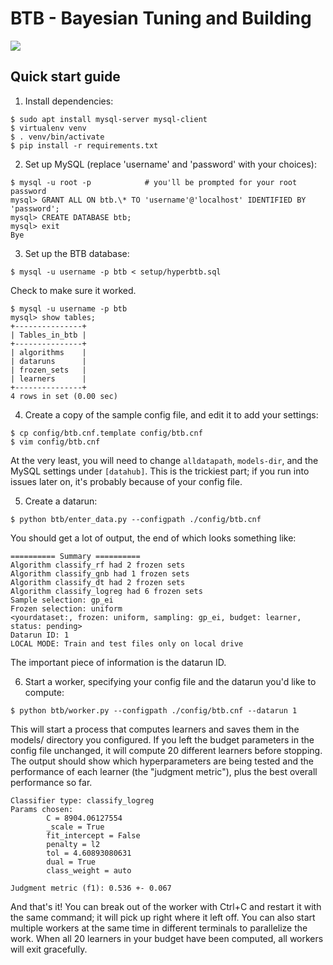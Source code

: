 BTB - Bayesian Tuning and Building
====

[![](https://img.shields.io/badge/docs-latest-blue.svg)](https://hdi-project.github.io/BTB/)

## Quick start guide

1. Install dependencies:
```
$ sudo apt install mysql-server mysql-client
$ virtualenv venv
$ . venv/bin/activate
$ pip install -r requirements.txt
```

2. Set up MySQL (replace 'username' and 'password' with your choices):
```
$ mysql -u root -p            # you'll be prompted for your root password
mysql> GRANT ALL ON btb.\* TO 'username'@'localhost' IDENTIFIED BY 'password';
mysql> CREATE DATABASE btb;
mysql> exit
Bye
```

3. Set up the BTB database:
```
$ mysql -u username -p btb < setup/hyperbtb.sql
```
Check to make sure it worked.
```
$ mysql -u username -p btb
mysql> show tables;
+---------------+
| Tables_in_btb |
+---------------+
| algorithms    |
| dataruns      |
| frozen_sets   |
| learners      |
+---------------+
4 rows in set (0.00 sec)
``` 

4. Create a copy of the sample config file, and edit it to add your settings:
```
$ cp config/btb.cnf.template config/btb.cnf
$ vim config/btb.cnf
```
At the very least, you will need to change `alldatapath`, `models-dir`, and the
MySQL settings under `[datahub]`. This is the trickiest part; if you run into
issues later on, it's probably because of your config file. 

5. Create a datarun:
```
$ python btb/enter_data.py --configpath ./config/btb.cnf
```
You should get a lot of output, the end of which looks something like:

    ========== Summary ==========
    Algorithm classify_rf had 2 frozen sets
    Algorithm classify_gnb had 1 frozen sets
    Algorithm classify_dt had 2 frozen sets
    Algorithm classify_logreg had 6 frozen sets
    Sample selection: gp_ei
    Frozen selection: uniform
    <yourdataset:, frozen: uniform, sampling: gp_ei, budget: learner, status: pending>
    Datarun ID: 1
    LOCAL MODE: Train and test files only on local drive

The important piece of information is the datarun ID.

6. Start a worker, specifying your config file and the datarun you'd like to
   compute:
```
$ python btb/worker.py --configpath ./config/btb.cnf --datarun 1
```

This will start a process that computes learners and saves them in the models/
directory you configured. If you left the budget parameters in the config file
unchanged, it will compute 20 different learners before stopping. The output
should show which hyperparameters are being tested and the performance of each
learner (the "judgment metric"), plus the best overall performance so far.

    Classifier type: classify_logreg
    Params chosen:
            C = 8904.06127554
            _scale = True
            fit_intercept = False
            penalty = l2
            tol = 4.60893080631
            dual = True
            class_weight = auto

    Judgment metric (f1): 0.536 +- 0.067

And that's it! You can break out of the worker with Ctrl+C and restart it with
the same command; it will pick up right where it left off. You can also start
multiple workers at the same time in different terminals to parallelize the
work. When all 20 learners in your budget have been computed, all workers will
exit gracefully.

<!--Note: Any dataset with less than 30 samples will fail for the DBN classifier unless the DBN `minibatch_size` constant is changed to match the number of samples.-->
